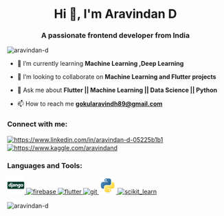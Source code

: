 <h1 align="center">Hi 👋, I'm Aravindan D</h1>
<h3 align="center">A passionate frontend developer from India</h3>

<p align="left"> <img src="https://komarev.com/ghpvc/?username=aravindan-d&label=Profile%20views&color=0e75b6&style=flat" alt="aravindan-d" /> </p>

- 🌱 I’m currently learning **Machine Learning ,Deep Learning**

- 👯 I’m looking to collaborate on **Machine Learning and Flutter projects**

- 💬 Ask me about **Flutter || Machine Learning || Data Science || Python**

- 📫 How to reach me **gokularavindh89@gmail.com**

<h3 align="left">Connect with me:</h3>
<p align="left">
<a href="https://linkedin.com/in/https://www.linkedin.com/in/aravindan-d-05225b1b1" target="blank"><img align="center" src="https://raw.githubusercontent.com/rahuldkjain/github-profile-readme-generator/master/src/images/icons/Social/linked-in-alt.svg" alt="https://www.linkedin.com/in/aravindan-d-05225b1b1" height="30" width="40" /></a>
<a href="https://kaggle.com/https://www.kaggle.com/aravindand" target="blank"><img align="center" src="https://raw.githubusercontent.com/rahuldkjain/github-profile-readme-generator/master/src/images/icons/Social/kaggle.svg" alt="https://www.kaggle.com/aravindand" height="30" width="40" /></a>
</p>

<h3 align="left">Languages and Tools:</h3>
<p align="left"> <a href="https://www.djangoproject.com/" target="_blank"> <img src="https://raw.githubusercontent.com/devicons/devicon/master/icons/django/django-original.svg" alt="django" width="40" height="40"/> </a> <a href="https://firebase.google.com/" target="_blank"> <img src="https://www.vectorlogo.zone/logos/firebase/firebase-icon.svg" alt="firebase" width="40" height="40"/> </a> <a href="https://flutter.dev" target="_blank"> <img src="https://www.vectorlogo.zone/logos/flutterio/flutterio-icon.svg" alt="flutter" width="40" height="40"/> </a> <a href="https://git-scm.com/" target="_blank"> <img src="https://www.vectorlogo.zone/logos/git-scm/git-scm-icon.svg" alt="git" width="40" height="40"/> </a> <a href="https://www.python.org" target="_blank"> <img src="https://raw.githubusercontent.com/devicons/devicon/master/icons/python/python-original.svg" alt="python" width="40" height="40"/> </a> <a href="https://scikit-learn.org/" target="_blank"> <img src="https://upload.wikimedia.org/wikipedia/commons/0/05/Scikit_learn_logo_small.svg" alt="scikit_learn" width="40" height="40"/> </a> </p>

<p><img align="center" src="https://github-readme-stats.vercel.app/api/top-langs?username=aravindan-d&show_icons=true&locale=en&layout=compact" alt="aravindan-d" /></p>

